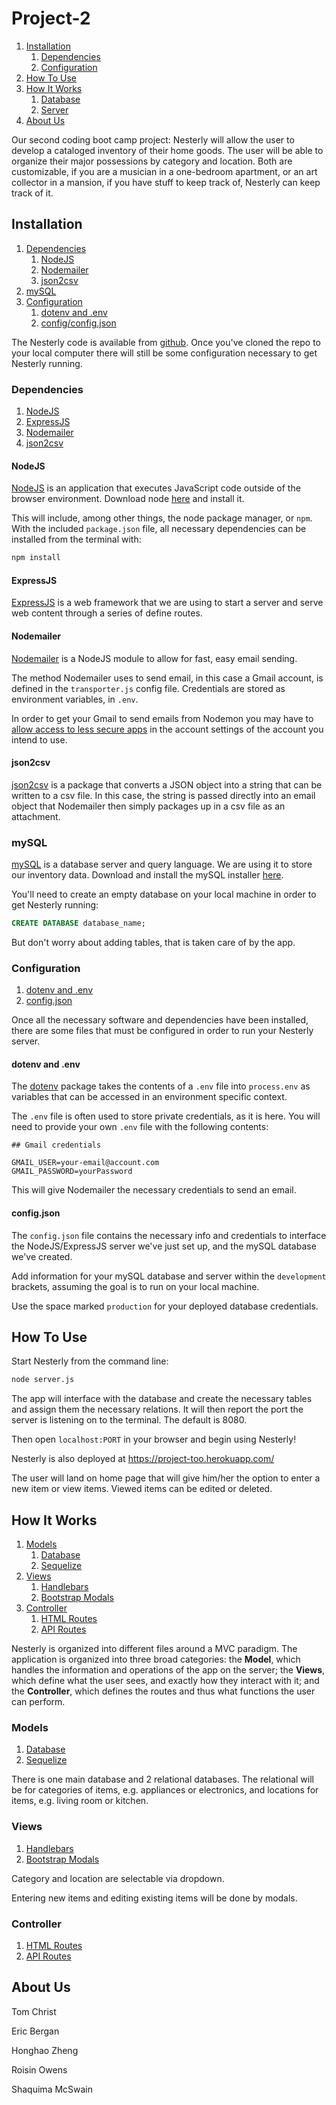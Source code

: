 # Project-2

1. [Installation](#installation)
    1. [Dependencies](#dependencies)
    1. [Configuration](#configuration)
1. [How To Use](#how-to-use)
1. [How It Works](#how-it-works)
    1. [Database](#database)
    1. [Server](#server)
1. [About Us](#about-us)

Our second coding boot camp project: Nesterly will allow the user to develop a cataloged inventory of their home goods. The user will be able to organize their major possessions by category and location. Both are customizable, if you are a musician in a one-bedroom apartment, or an art collector in a mansion, if you have stuff to keep track of, Nesterly can keep track of it.

## Installation

1. [Dependencies](#dependencies)
    1. [NodeJS](#nodejs)
    1. [Nodemailer](#nodemailer)
    1. [json2csv](#json2csv)
1. [mySQL](#mysql)
1. [Configuration](#configuration)
    1. [dotenv and .env](#dotenv-and-env)
    1. [config/config.json](#config-config-json)

The Nesterly code is available from [github](https://github.com/kiselblat/Project-2). Once you've cloned the repo to your local computer there will still be some configuration necessary to get Nesterly running.

### Dependencies

1. [NodeJS](#nodejs)
1. [ExpressJS](#expressjs)
1. [Nodemailer](#nodemailer)
1. [json2csv](#json2csv)

#### NodeJS

[NodeJS](https://nodejs.org/) is an application that executes JavaScript code outside of the browser environment. Download node [here](https://nodejs.org/en/download/) and install it.

This will include, among other things, the node package manager, or `npm`. With the included `package.json` file, all necessary dependencies can be installed from the terminal with:

```bash
npm install
```

#### ExpressJS

[ExpressJS](https://expressjs.com/) is a web framework that we are using to start a server and serve web content through a series of define routes.

#### Nodemailer

[Nodemailer](https://nodemailer.com/about/) is a NodeJS module to allow for fast, easy email sending.

The method Nodemailer uses to send email, in this case a Gmail account, is defined in the `transporter.js` config file. Credentials are stored as environment variables, in `.env`.

In order to get your Gmail to send emails from Nodemon you may have to [allow access to less secure apps](https://myaccount.google.com/lesssecureapps) in the account settings of the account you intend to use.

#### json2csv

[json2csv](https://www.npmjs.com/package/json2csv) is a package that converts a JSON object into a string that can be written to a csv file. In this case, the string is passed directly into an email object that Nodemailer then simply packages up in a csv file as an attachment.

### mySQL

[mySQL](https://www.mysql.com/) is a database server and query language. We are using it to store our inventory data. Download and install the mySQL installer [here](https://dev.mysql.com/downloads/installer/).

You'll need to create an empty database on your local machine in order to get Nesterly running:

```sql
CREATE DATABASE database_name;
```

But don't worry about adding tables, that is taken care of by the app.

### Configuration

1. [dotenv and .env](#dotenv-and-env)
1. [config.json](#config-config-json)

Once all the necessary software and dependencies have been installed, there are some files that must be configured in order to run your Nesterly server.

#### dotenv and .env

The [dotenv](https://www.npmjs.com/package/dotenv) package takes the contents of a `.env` file into `process.env` as variables that can be accessed in an environment specific context.

The `.env` file is often used to store private credentials, as it is here. You will need to provide your own `.env` file with the following contents:

```env
## Gmail credentials

GMAIL_USER=your-email@account.com
GMAIL_PASSWORD=yourPassword
```

This will give Nodemailer the necessary credentials to send an email.

#### config.json

The `config.json` file contains the necessary info and credentials to interface the NodeJS/ExpressJS server we've just set up, and the mySQL database we've created.

Add information for your mySQL database and server within the `development` brackets, assuming the goal is to run on your local machine.

Use the space marked `production` for your deployed database credentials.

## How To Use

Start Nesterly from the command line:

```bash
node server.js
```

The app will interface with the database and create the necessary tables and assign them the necessary relations. It will then report the port the server is listening on to the terminal. The default is 8080.

Then open `localhost:PORT` in your browser and begin using Nesterly!

Nesterly is also deployed at <https://project-too.herokuapp.com/>

The user will land on home page that will give him/her the option to enter a new item or view items. Viewed items can be edited or deleted.

## How It Works

  1. [Models](#model)
      1. [Database](#database)
      1. [Sequelize](#sequelize)
  1. [Views](#views)
      1. [Handlebars](#handlebars)
      1. [Bootstrap Modals](#bootstrap-modals)
  1. [Controller](#server)
      1. [HTML Routes](#handlebars)
      1. [API Routes](#bootstrap-modals)

Nesterly is organized into different files around a MVC paradigm. The application is organized into three broad categories: the **Model**, which handles the information and operations of the app on the server; the **Views**, which define what the user sees, and exactly how they interact with it; and the **Controller**, which defines the routes and thus what functions the user can perform.

### Models

1. [Database](#database)
1. [Sequelize](#sequelize)

There is one main database and 2 relational databases. The relational will be for categories of items, e.g. appliances or electronics, and locations for items, e.g. living room or kitchen.

### Views

1. [Handlebars](#handlebars)
1. [Bootstrap Modals](#bootstrap-modals)

Category and location are selectable via dropdown.

Entering new items and editing existing items will be done by modals.

### Controller

1. [HTML Routes](#handlebars)
1. [API Routes](#bootstrap-modals)

## About Us

Tom Christ

Eric Bergan

Honghao Zheng

Roisin Owens

Shaquima McSwain